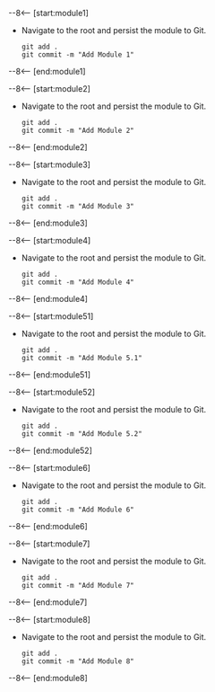 --8<-- [start:module1]

- Navigate to the root and persist the module to Git.

    ```shell
    git add .
    git commit -m "Add Module 1"
    ```

--8<-- [end:module1]

--8<-- [start:module2]

- Navigate to the root and persist the module to Git.

    ```shell
    git add .
    git commit -m "Add Module 2"
    ```

--8<-- [end:module2]

--8<-- [start:module3]

- Navigate to the root and persist the module to Git.

    ```shell
    git add .
    git commit -m "Add Module 3"
    ```

--8<-- [end:module3]

--8<-- [start:module4]

- Navigate to the root and persist the module to Git.

    ```shell
    git add .
    git commit -m "Add Module 4"
    ```

--8<-- [end:module4]

--8<-- [start:module51]

- Navigate to the root and persist the module to Git.

    ```shell
    git add .
    git commit -m "Add Module 5.1"
    ```

--8<-- [end:module51]

--8<-- [start:module52]

- Navigate to the root and persist the module to Git.

    ```shell
    git add .
    git commit -m "Add Module 5.2"
    ```

--8<-- [end:module52]

--8<-- [start:module6]

- Navigate to the root and persist the module to Git.

    ```shell
    git add .
    git commit -m "Add Module 6"
    ```

--8<-- [end:module6]

--8<-- [start:module7]

- Navigate to the root and persist the module to Git.

    ```shell
    git add .
    git commit -m "Add Module 7"
    ```

--8<-- [end:module7]

--8<-- [start:module8]

- Navigate to the root and persist the module to Git.

    ```shell
    git add .
    git commit -m "Add Module 8"
    ```

--8<-- [end:module8]